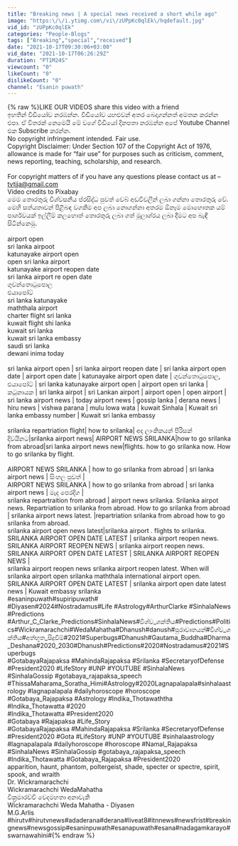 ```yaml
---
title: "Breaking news | A special news received a short while ago"
image: "https:\/\/i.ytimg.com\/vi\/zUPpKc0qlEk\/hqdefault.jpg"
vid_id: "zUPpKc0qlEk"
categories: "People-Blogs"
tags: ["Breaking","special","received"]
date: "2021-10-17T09:30:06+03:00"
vid_date: "2021-10-17T06:26:29Z"
duration: "PT1M24S"
viewcount: "0"
likeCount: "0"
dislikeCount: "0"
channel: "Esanin puwath"
---
```

{% raw %}LIKE OUR VIDEOS   share this video with a friend<br />ඉහතින් වීඩියෝව නරඹන්න. වීඩියෝව යහළුවන් අතර බෙදාගන්නත් අමතක කරන්න එපා. ඒ විතරක් නෙමෙයි මේ වගේ වීඩියෝ දිනපතා නරඹන්න අපේ Youtube Channel එක Subscribe කරන්න.<br />No copyright infringement intended. Fair use.<br />Copyright Disclaimer: Under Section 107 of the Copyright Act of 1976, allowance is made for “fair use” for purposes such as criticism, comment, news reporting, teaching, scholarship, and research.<br /><br />For copyright matters of if you have any questions please contact us at – tvtjja@gmail.com<br />Video credits to Pixabay<br />මෙම තොරතුරු විශ්වසනීය ප්රසිද්ධ පුවත් වෙබ් අඩවිවලින් ලබා ගන්නා තොරතුරු වේ. මෙහි සත්යතාවන් පිළිබඳ වගකීම අප ලබා නොගන්නා අතරම ඕනෑම මොහොතක යම් පාර්ශවයක් ඉල්ලීම් කලහොත් තොරතුරු ලබා ගත් මූලාශ්රය ලබා දීමට අප බැඳී සිටින්නෙමු.<br /><br />airport open<br />sri lanka airpoot<br />katunayake airport open<br />open sri lanka airport<br />katunayake airport reopen date<br />sri lanka airport re open date<br />ගුවන්තොටුපොල <br />එයාපෝට්<br />sri lanka katunayake<br />maththala airport<br />charter flight sri lanka <br />kuwait flight shi lanka<br />kuwait sri lanka<br />kuwait sri lanka embassy<br />saudi sri lanka<br />dewani inima today<br /><br />sri lanka airport open | sri lanka airport reopen date | sri lanka airport open date | airport open date | katunayake airport open date | ගුවන්තොටුපොල, එයාපෝට් | sri lanka katunayake airport open | airport open sri lanka | කටුනායක | sri lanka airpot | sri Lankan airport | airport open | open airport | sri lanka airport news | today airport news | gossip lanka | derana news | hiru news | vishwa parana | mulu lowa wata | kuwait Sinhala | Kuwait sri lanka embassy number | Kuwait sri lanka embassy<br /><br />srilanka repartriation flight| how to srilanka| අද ලාංකිකයන් පිරිසක් දිවයිනට|srilanka airport news| AIRPORT NEWS SRILANKA|how to go srilanka from abroad|sri lanka airport news new|flights. how to go srilanka now. How to go srilanka by flight.<br /><br />AIRPORT NEWS SRILANKA | how to go srilanka from abroad | sri lanka airport news | සිංහල පුවත් | <br />AIRPORT NEWS SRILANKA | how to go srilanka from abroad | sri lanka airport news | මැද පෙරදිග | <br />srilanka repartraition from abroad | airport news srilanka. Srilanka airpot news. Repartriation to srilanka from abroad. How to go srilanka from abroad | srilanka airport news latest. |repartriation srilanka from abroad how to go srilanka from abroad.<br />srilanka airport open news latest|srilanka airport . flights to srilanka.<br />SRILANKA AIRPORT OPEN DATE LATEST | srilanka airport reopen news.<br />SRILANKA AIRPORT REOPEN NEWS | srilanka airport reopen news.<br />SRILANKA AIRPORT OPEN DATE LATEST | SRILANKA AIRPORT REOPEN NEWS |<br />srilanka airport reopen news srilanka airport reopen latest. When will srilanka airport open srilanka maththala international airport open.<br />SRILANKA AIRPORT OPEN DATE LATEST | srilanka airport open date latest news | Kuwait embassy srilanka<br />#esaninpuwath#supiripuwath#<br />#Diyasen#2024#Nostradamus#Life #Astrology#ArthurClarke #SinhalaNews​#Predictions #Arthur_C_Clarke_Predictions#SinhalaNews#විශ්ව_ශක්තිය#Predictions#Politics#Wickramarachchi#WedaMahatha#Dhanush#danush#පුරාවෘතයන්#විශ්ව_ශක්තිය#අත්භූත_සිදුවිම්#2021#Superbugs#Dhanush#Gautama_Buddha#Dharma_Deshana#2020_2030#Dhanush#Predictions#2020#Nostradamus#2021#Superbugs<br />#GotabayaRajapaksa #MahindaRajapaksa #Srilanka #SecretaryofDefense #President2020  #LifeStory #UNP  #YOUTUBE    #SinhalaNews #SinhalaGossip #gotabaya_rajapaksa_speech  #ThissaMaharama_Soratha_Himi#Astrology#2020Lagnapalapala#sinhalaastrology #lagnapalapala #dailyhoroscope #horoscope <br /> #Gotabaya_Rajapaksa  #Astrology #Indika_Thotawaththa #Indika_Thotawatta #2020<br />#Indika_Thotawatta   #President2020<br />#Gotabaya #Rajapaksa #Life_Story<br />#GotabayaRajapaksa #MahindaRajapaksa #Srilanka #SecretaryofDefense #President2020 #Gota #LifeStory #UNP  #YOUTUBE  #sinhalaastrology #lagnapalapala #dailyhoroscope #horoscope #Namal_Rajapaksa  #SinhalaNews #SinhalaGossip #gotabaya_rajapaksa_speech   #Indika_Thotawatta #Gotabaya_Rajapaksa #President2020<br />apparition, haunt, phantom, poltergeist, shade, specter or spectre, spirit, spook, and wraith<br />Dr. Wickramarachchi<br />Wickramarachchi WedaMahatha<br />වික්‍රමාරච්චි වෙදමහතා අනාවැකි<br />Wickramarachchi Weda Mahatha - Diyasen<br />M.G.Arlis<br />#hirutv#hirutvnews#adaderana#derana#liveat8#itnnews#newsfrist#breakingnews#newsgossip#esaninpuwath#esanapuwath#esana#nadagamkarayo#swarnawahini#{% endraw %}
